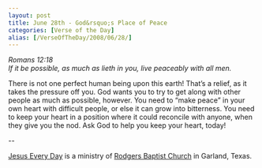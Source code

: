 ```yaml
---
layout: post
title: June 28th - God&rsquo;s Place of Peace
categories: [Verse of the Day]
alias: [/VerseOfTheDay/2008/06/28/]
---
```


_Romans 12:18  
If it be possible, as much as lieth in you, live peaceably with all
men._

There is not one perfect human being upon this earth! That&rsquo;s
a relief, as it takes the pressure off you. God wants you to try to
get along with other people as much as possible, however. You need to
&ldquo;make peace&rdquo; in your own heart with difficult people, or
else it can grow into bitterness. You need to keep your heart in a
position where it could reconcile with anyone, when they give you the
nod. Ask God to help you keep your heart, today!

 --

<a href=http://jesuseveryday.net>Jesus Every Day</a> is a ministry of <a href=http://rodgersbaptist.net>Rodgers Baptist Church</a> in Garland, Texas.
